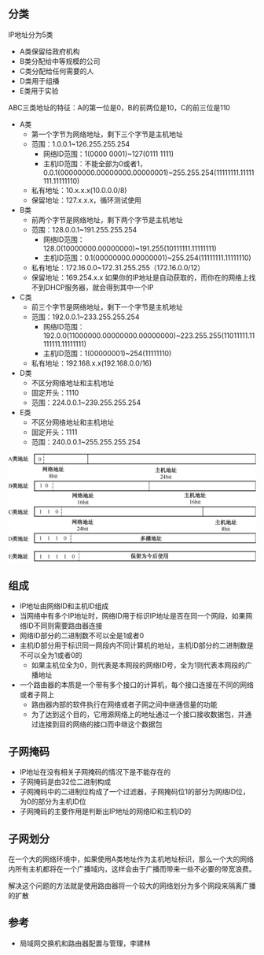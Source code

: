 ## 分类

IP地址分为5类

- A类保留给政府机构
- B类分配给中等规模的公司
- C类分配给任何需要的人
- D类用于组播
- E类用于实验

ABC三类地址的特征：A的第一位是0，B的前两位是10，C的前三位是110

- A类
  - 第一个字节为网络地址，剩下三个字节是主机地址
  - 范围：1.0.0.1~126.255.255.254
    - 网络ID范围：1(0000 0001)~127(0111 1111)
    - 主机ID范围：不能全部为0或者1，0.0.1(00000000.00000000.00000001)~255.255.254(11111111.11111111.11111110)
  - 私有地址：10.x.x.x(10.0.0.0/8)
  - 保留地址：127.x.x.x，循环测试使用
- B类
  - 前两个字节是网络地址，剩下两个字节是主机地址
  - 范围：128.0.0.1~191.255.255.254
    - 网络ID范围：128.0(10000000.00000000)~191.255(10111111.11111111)
    - 主机ID范围：0.1(00000000.00000001)~255.254(11111111.11111110)
  - 私有地址：172.16.0.0~172.31.255.255（172.16.0.0/12）
  - 保留地址：169.254.x.x 如果你的IP地址是自动获取的，而你在的网络上找不到DHCP服务器，就会得到其中一个IP
- C类
  - 前三个字节是网络地址，剩下一个字节是主机地址
  - 范围：192.0.0.1~233.255.255.254
    - 网络ID范围：192.0.0(11000000.00000000.00000000)~223.255.255(11011111.11111111.11111111)
    - 主机ID范围：1(00000001)~254(11111110)
  - 私有地址：192.168.x.x(192.168.0.0/16)
- D类
  - 不区分网络地址和主机地址
  - 固定开头：1110
  - 范围：224.0.0.1~239.255.255.254
- E类
  - 不区分网络地址和主机地址
  - 固定开头：1111
  - 范围：240.0.0.1~255.255.255.254

![](/static/images/2101/p008.jpeg)

## 组成

- IP地址由网络ID和主机ID组成
- 当网络中有多个IP地址时，网络ID用于标识IP地址是否在同一个网段，如果网络ID不同则需要路由器连接
- 网络ID部分的二进制数不可以全是1或者0
- 主机ID部分用于标识同一网段内不同计算机的地址，主机ID部分的二进制数是不可以全为1或者0的
  - 如果主机位全为0，则代表是本网段的网络ID号，全为1则代表本网段的广播地址
- 一个路由器的本质是一个带有多个接口的计算机，每个接口连接在不同的网络或者子网上
  - 路由器内部的软件执行在网络或者子网之间中继通信量的功能
  - 为了达到这个目的，它用源网络上的地址通过一个接口接收数据包，并通过连接到目的网络的接口而中继这个数据包

## 子网掩码

- IP地址在没有相关子网掩码的情况下是不能存在的
- 子网掩码是由32位二进制构成
- 子网掩码中的二进制位构成了一个过滤器，子网掩码位1的部分为网络ID位，为0的部分为主机ID位
- 子网掩码的主要作用是判断出IP地址的网络ID和主机ID的

## 子网划分

在一个大的网络环境中，如果使用A类地址作为主机地址标识，那么一个大的网络内所有主机都将在一个广播域内，这样会由于广播而带来一些不必要的带宽浪费。

解决这个问题的方法就是使用路由器将一个较大的网络划分为多个网段来隔离广播的扩散



## 参考

- 局域网交换机和路由器配置与管理，李建林